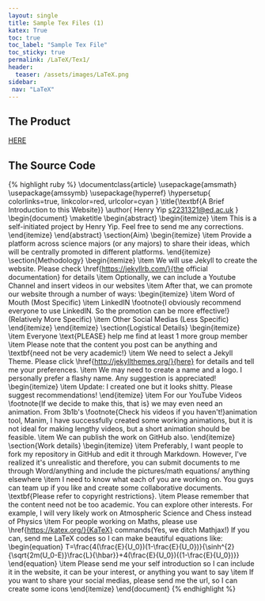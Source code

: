 ```yaml
---
layout: single
title: Sample Tex Files (1)
katex: True
toc: true
toc_label: "Sample Tex File"
toc_sticky: true
permalink: /LaTeX/Tex1/
header:
  teaser: /assets/images/LaTeX.png
sidebar:
 nav: "LaTeX"
---
```

## The Product
[HERE]({{site.url}}/assets/finalized.pdf)

## The Source Code
{% highlight ruby %}
\documentclass{article}
\usepackage{amsmath}
\usepackage{amssymb}
\usepackage{hyperref}
\hypersetup{
    colorlinks=true,
    linkcolor=red,
    urlcolor=cyan
    }
\title{\textbf{A Brief Introduction to this Website}}
\author{
Henry Yip
s2231321@ed.ac.uk
}
\begin{document}
\maketitle
\begin{abstract}
\begin{itemize}
\item This is a self-initiated project by Henry Yip. Feel free to send me any corrections.
\end{itemize}
\end{abstract}
\section{Aim}
\begin{itemize}
 \item Provide a platform across science majors (or any majors) to share their ideas, which will be centrally promoted in different platforms.
\end{itemize}
\section{Methodology}
\begin{itemize}
  \item We will use Jekyll to create the website.  Please check \href{https://jekyllrb.com/}{the     official documentation} for details
  \item Optionally, we can include a Youtube Channel and insert videos in our websites
  \item After that, we can promote our website through a number of ways:
    \begin{itemize}
    \item Word of Mouth (Most Specific)
    \item LinkedIN \footnote{I obviously recommend everyone to use LinkedIN. So the promotion can       be more effective!} (Relatively More Specific) 
    \item Other Social Medias (Less Specific)
    \end{itemize}
\end{itemize}
\section{Logistical Details}
\begin{itemize}
 \item Everyone \text{PLEASE} help me find at least 1 more group member
 \item Please note that the content you post can be anything and \textbf{need not be very academic!}
 \item We need to select a Jekyll Theme. Please click \href{http://jekyllthemes.org/}{here} for details and tell me your preferences.
 \item We may need to create a name and a logo. I personally prefer a flashy name. Any suggestion is appreciated!
   \begin{itemize}
    \item Update: I created one but it looks shitty. Please suggest recommendations!
   \end{itemize} 
 \item For our YouTube Videos \footnote{If we decide to make this, that is} we may even need an animation. From 3b1b's \footnote{Check his videos if you haven't!}animation tool, Manim, I have successfully created some working animations, but it is not ideal for making lengthy videos, but a short animation should be feasible.
 \item We can publish the work on GitHub also.
 \end{itemize}
\section{Work details}
\begin{itemize}
 \item Preferably, I want people to fork my repository in GitHub and edit it through Markdown. However, I've realized it's unrealistic and therefore, you can submit documents to me through Word/anything and include the pictures/math equations/ anything elsewhere
 \item I need to know what each of you are working on. You guys can team up if you like and create some collaborative documents. \textbf{Please refer to copyright restrictions}. 
 \item Please remember that the content need not be too academic. You can explore other interests. For example, I will very likely work on Atmospheric Science and Chess instead of Physics
 \item For people working on Maths, please use \href{https://katex.org/}{KaTeX} commands(Yes, we ditch Mathjax!) If you can, send me LaTeX codes so I can make beautiful equations like:
\begin{equation}
T=\frac{4(\frac{E}{U_0})(1-\frac{E}{U_0})}{\sinh^{2}{\sqrt{2m(U_0-E)}\frac{L}{\hbar}}+4(\frac{E}{U_0}){(1-\frac{E}{U_0})}}
\end{equation}
 \item Please send me your self introduction so I can include it in the website, it can be your interest, or anything you want to say
 \item If you want to share your social medias, please send me the url, so I can create some icons
\end{itemize}
\end{document}
{% endhighlight %}
